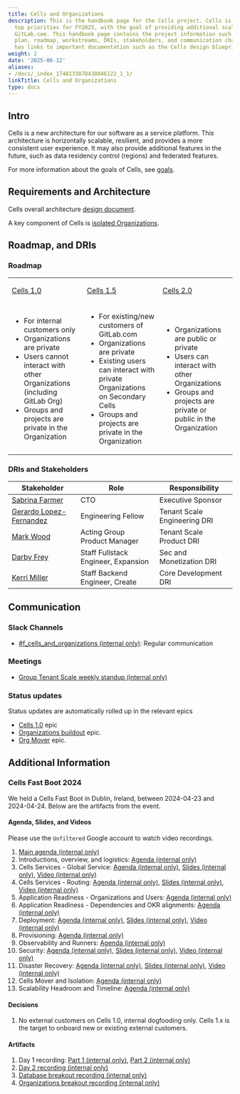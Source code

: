 ```yaml
---
title: Cells and Organizations
description: This is the handbook page for the Cells project. Cells is one of the
  top priorities for FY2025, with the goal of providing additional scalability for
  GitLab.com. This handbook page contains the project information such as the project
  plan, roadmap, workstreams, DRIs, stakeholders, and communication channels. It also
  has links to important documentation such as the Cells design blueprints.
weight: 2
date: '2025-06-12'
aliases:
- /docs/_index_1748133870438046122_1_1/
linkTitle: Cells and Organizations
type: docs
---
```


## Intro

Cells is a new architecture for our software as a service platform. This architecture is horizontally scalable, resilient, and provides a more consistent user experience. It may also provide additional features in the future, such as data residency control (regions) and federated features.

For more information about the goals of Cells, see [goals](/handbook/engineering/architecture/design-documents/cells/goals.md).

## Requirements and Architecture

Cells overall architecture [design document](/handbook/engineering/architecture/design-documents/cells/).

A key component of Cells is [isolated Organizations](/handbook/engineering/architecture/design-documents/organization/).

## Roadmap, and DRIs

### Roadmap

<table>
<tr>
<td>

[Cells 1.0](/handbook/engineering/architecture/design-documents/cells/iterations/cells-1.0.html)

</td>
<td>

[Cells 1.5](/handbook/engineering/architecture/design-documents/cells/iterations/cells-1.5.html)

</td>
<td>

[Cells 2.0](/handbook/engineering/architecture/design-documents/cells/iterations/cells-2.0.html)

</td>
</tr>
<tr>
<td>

- For internal customers only
- Organizations are private
- Users cannot interact with other Organizations (including GitLab Org)
- Groups and projects are private in the Organization

</td>
<td>

- For existing/new customers of GitLab.com
- Organizations are private
- Existing users can interact with private Organizations on Secondary Cells
- Groups and projects are private in the Organization

</td>
<td>

- Organizations are public or private
- Users can interact with other Organizations
- Groups and projects are private or public in the Organization

</td>
</tr>
</table>

### DRIs and Stakeholders

| Stakeholder | Role | Responsibility |
| ----------  | ---  | -------------- |
| [Sabrina Farmer](https://gitlab.com/sabrinafarmer) | CTO | Executive Sponsor |
| [Gerardo Lopez-Fernandez](https://gitlab.com/glopezfernandez) | Engineering Fellow | Tenant Scale Engineering DRI |
| [Mark Wood](https://gitlab.com/mjwood) | Acting Group Product Manager | Tenant Scale Product DRI |
| [Darby Frey](https://gitlab.com/darbyfrey) | Staff Fullstack Engineer, Expansion | Sec and Monetization DRI |
| [Kerri Miller](https://gitlab.com/kerrizor) | Staff Backend Engineer, Create | Core Development DRI |

## Communication

### Slack Channels

- [#f_cells_and_organizations (internal only)](https://gitlab.enterprise.slack.com/archives/C0609EXHX6F): Regular communication

### Meetings

- [Group Tenant Scale weekly standup (internal only)](https://docs.google.com/document/d/18V5rTAcD7mU8UfTRmhXbMLXFBZE39AuzTf2X1IAlk-0)

### Status updates

Status updates are automatically rolled up in the relevant epics

- [Cells 1.0](https://gitlab.com/groups/gitlab-org/-/epics/12383#hourglass-work-in-progress) epic
- [Organizations buildout](https://gitlab.com/groups/gitlab-org/-/epics/9265#hourglass-work-in-progress) epic.
- [Org Mover](https://gitlab.com/groups/gitlab-org/-/epics/12857#hourglass-work-in-progress) epic.

## Additional Information

### Cells Fast Boot 2024

We held a Cells Fast Boot in Dublin, Ireland, between 2024-04-23 and 2024-04-24. Below are the artifacts from the event.

#### Agenda, Slides, and Videos

Please use the `Unfiltered` Google account to watch video recordings.

1. [Main agenda (internal only)](https://docs.google.com/document/d/1m5w8sVG5kCvZF0mg7h7HnKzVGREhTuH6e1FRhRlMjns/edit?usp=sharing)
1. Introductions, overview, and logistics: [Agenda (internal only)](https://docs.google.com/document/d/18gqKRORUE8BRULkqfBAv3FZk4yPpRw6BoqmGNUwKm50/edit?usp=sharing)
1. Cells Services - Global Service: [Agenda (internal only)](https://docs.google.com/document/d/1fTeiS6ksvhxJggui_DnCZ9tl5xIN23IZGrqgiqzB5JU/edit?usp=sharing), [Slides (internal only)](https://docs.google.com/presentation/d/12NlfOwolRf10DSLszQi9NjxFy0UUKc2XVC2kYW0HFGk), [Video (internal only)](https://www.youtube.com/watch?v=cNKsNda9Bkc)
1. Cells Services - Routing: [Agenda (internal only)](https://docs.google.com/document/d/1Z3fhilM5wYhLBhghqXeJJCLaO57YeTVdJROrTSgTuDg/edit?usp=sharing), [Slides (internal only)](https://docs.google.com/presentation/d/1wad5IOoXIPkLlVeJdzWnzGmpN_CvwRQi9cMesWj-kz0/edit?usp=sharing), [Video (internal only)](https://www.youtube.com/watch?v=1TgbM-qlQOM)
1. Application Readiness - Organizations and Users: [Agenda (internal only)](https://docs.google.com/document/d/18TH2FraEp2ISSlNOl4asBd3GYQv_homXl4jsLebveJ0/edit?usp=sharing)
1. Application Readiness - Dependencies and OKR alignments: [Agenda (internal only)](https://docs.google.com/document/d/1ySJDT2WQCsndCQikDFAN3VMDadvJwLg000qAI-u3M0I/edit?usp=sharing)
1. Deployment: [Agenda (internal only)](https://docs.google.com/document/d/1Pb280b90MkMNl7TU3i09hGZWAbBZmTUFATRoVFvssiE/edit?usp=sharing), [Slides (internal only)](https://docs.google.com/presentation/d/1rYQup9yc0UEBBrxPkVTDJ9ihzgtiLjmuGYOjZ68TZGs/edit?usp=sharing), [Video (internal only)](https://www.youtube.com/watch?v=Pf5BOMJ0A-0)
1. Provisioning: [Agenda (internal only)](https://docs.google.com/document/d/1Pb280b90MkMNl7TU3i09hGZWAbBZmTUFATRoVFvssiE/edit?usp=sharing)
1. Observability and Runners: [Agenda (internal only)](https://docs.google.com/document/d/1Pg7CKao-StGEbJQ-BEeF6x9xp-Ttux-NeiuvGmBstrQ/edit?usp=sharing)
1. Security: [Agenda (internal only)](https://docs.google.com/document/d/18a_q-g-l5RoUjwsMBp6rRHdvRT4wvD1_iBtwej8m4-M/edit?usp=sharing), [Slides (internal only)](https://docs.google.com/presentation/d/1ImP9KxwmMoZxUjYdoIz3pdPCbyUSTdhdn7JjWLK1tPE/edit?usp=drive_link), [Video (internal only)](https://drive.google.com/file/d/1qTQJZ3gEKTzEzhzb9yUygsqoy8WnQgM3/view?usp=drive_link)
1. Disaster Recovery: [Agenda (internal only)](https://docs.google.com/document/d/1eYFJAF3X_5kIgkBR-j3W_Ug3IMSK85vozCyrzF5gCao/edit?usp=sharing), [Slides (internal only)](https://docs.google.com/presentation/d/1JhWo_e6w_HYYwYCd2yN5vttntMS57aIDhPADEQD1aCw/edit?usp=sharing), [Video (internal only)](https://youtu.be/uDLDpwLYY3M)
1. Cells Mover and Isolation: [Agenda (internal only)](https://docs.google.com/document/d/1ySJDT2WQCsndCQikDFAN3VMDadvJwLg000qAI-u3M0I/edit?usp=sharing)
1. Scalability Headroom and Timeline: [Agenda (internal only)](https://docs.google.com/document/d/1XawTKX_MPM89Oyl_u3-9X1-A8QsOsZRlg8LB6ormP_8/edit?usp=sharing)

#### Decisions

1. No external customers on Cells 1.0, internal dogfooding only. Cells 1.x is the target to onboard new or existing external customers.

#### Artifacts

1. Day 1 recording: [Part 1 (internal only)](https://youtu.be/Y5mOBWqGCTQ), [Part 2 (internal only)](https://youtu.be/JtGoKK9NonE)
1. [Day 2 recording (internal only)](https://youtu.be/MM4Py3Ldnlg)
1. [Database breakout recording (internal only)](https://drive.google.com/drive/folders/13ZrWpPad_jg5ua7ocZvJ0b-XeWIp4uUy?usp=drive_link)
1. [Organizations breakout recording (internal only)](https://youtu.be/KqF1UARbMHA)
